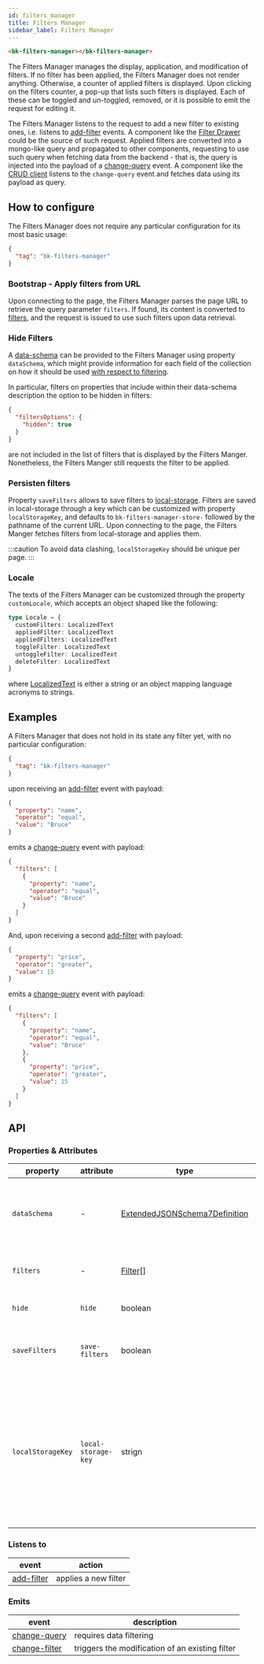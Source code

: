 ```yaml
---
id: filters_manager
title: Filters Manager
sidebar_label: Filters Manager
---
```




<!--
WARNING:
This file is automatically generated. Please edit the 'README' file of the corresponding component and run `yarn copy:docs`
-->

[local-storage]: https://developer.mozilla.org/en-US/docs/Web/API/Window/localStorage

[data-schema]: /microfrontend-composer/back-kit/30_page_layout.md#data-schema
[filters-options]: /microfrontend-composer/back-kit/30_page_layout.md#filters-options
[filters]: /microfrontend-composer/back-kit/40_core_concepts.md#filters
[localized-text]: /microfrontend-composer/back-kit/40_core_concepts.md#localization-and-i18n

[change-query]: /microfrontend-composer/back-kit/70_events.md#change-query
[change-filter]: /microfrontend-composer/back-kit/70_events.md#change-filter
[add-filter]: /microfrontend-composer/back-kit/70_events.md#add-filter

[bk-crud-client]: /microfrontend-composer/back-kit/60_components/100_crud_client.md
[bk-filter-drawer]: /microfrontend-composer/back-kit/60_components/300_filter_drawer.md




```html
<bk-filters-manager></bk-filters-manager>
```
<!-- TODO add image -->


The Filters Manager manages the display, application, and modification of filters.
If no filter has been applied, the Filters Manager does not render anything.
Otherwise, a counter of applied filters is displayed. Upon clicking on the filters counter, a pop-up that lists such filters is displayed.
Each of these can be toggled and un-toggled, removed, or it is possible to emit the request for editing it.

The Filters Manager listens to the request to add a new filter to existing ones, i.e. listens to [add-filter] events.
A component like the [Filter Drawer][bk-filter-drawer] could be the source of such request.
Applied filters are converted into a mongo-like query and propagated to other components, requesting to use such query when fetching data from the backend - that is, the query is injected into the payload of a [change-query] event. A component like the [CRUD client][bk-crud-client] listens to the `change-query` event and fetches data using its payload as query.

## How to configure

The Filters Manager does not require any particular configuration for its most basic usage:

```json
{
  "tag": "bk-filters-manager"
}
```

### Bootstrap - Apply filters from URL

Upon connecting to the page, the Filters Manager parses the page URL to retrieve the query parameter `filters`.
If found, its content is converted to [filters], and the request is issued to use such filters upon data retrieval.

### Hide Filters

A [data-schema] can be provided to the Filters Manager using property `dataSchema`, which might provide information for each field of the collection on how it should be used [with respect to filtering][filters-options].

In particular, filters on properties that include within their data-schema description the option to be hidden in filters:

```json
{
  "filtersOptions": {
    "hidden": true
  }
}
```

are not included in the list of filters that is displayed by the Filters Manger. Nonetheless, the Filters Manger still requests the filter to be applied.

### Persisten filters

Property `saveFilters` allows to save filters to [local-storage].
Filters are saved in local-storage through a key which can be customized with property `localStorageKey`, and defaults to `bk-filters-manager-store-` followed by the pathname of the current URL.
Upon connecting to the page, the Filters Manger fetches filters from local-storage and applies them.

:::caution
To avoid data clashing, `localStorageKey` should be unique per page.
:::

### Locale

The texts of the Filters Manager can be customized through the property `customLocale`, which accepts an object shaped like the following:

```typescript
type Locale = {
  customFilters: LocalizedText
  appliedFilter: LocalizedText
  appliedFilters: LocalizedText
  toggleFilter: LocalizedText
  untoggleFilter: LocalizedText
  deleteFilter: LocalizedText
}
```

where [LocalizedText][localized-text] is either a string or an object mapping language acronyms to strings.


## Examples

A Filters Manager that does not hold in its state any filter yet, with no particular configuration:
```json
{
  "tag": "bk-filters-manager"
}
```

upon receiving an [add-filter] event with payload:
```json
{
  "property": "name",
  "operator": "equal",
  "value": "Bruce"
}
```

emits a [change-query] event with payload:
```json
{
  "filters": [
    {
      "property": "name",
      "operator": "equal",
      "value": "Bruce"
    }
  ]
}
```

And, upon receiving a second [add-filter] with payload:
```json
{
  "property": "price",
  "operator": "greater",
  "value": 15
}
```

emits a [change-query] event with payload:
```json
{
  "filters": [
    {
      "property": "name",
      "operator": "equal",
      "value": "Bruce"
    },
    {
      "property": "price",
      "operator": "greater",
      "value": 15
    }
  ]
}
```

<!-- TODO add examples for bootstrap and persistent filters -->


## API

### Properties & Attributes


| property          | attribute           | type                                         | default                                 | description                                                                                                                                              |
| ----------------- | ------------------- | -------------------------------------------- | --------------------------------------- | -------------------------------------------------------------------------------------------------------------------------------------------------------- |
| `dataSchema`      | -                   | [ExtendedJSONSchema7Definition][data-schema] | -                                       | data-schema describing the fields of the collection to query                                                                                             |
| `filters`         | -                   | [Filter][filters][]                          | []                                      | List of currently applied filters                                                                                                                        |
| `hide`            | `hide`              | boolean                                      | false                                   | Hides the rendered component                                                                                                                             |
| `saveFilters`     | `save-filters`      | boolean                                      | false                                   | if true, filters are automatically saved to local storage                                                                                                |
| `localStorageKey` | `local-storage-key` | strign                                       | bk-filters-manager-storage-`{pathname}` | key used to identify filters saved in local-storage. Defaults to a string composed of 'bk-filters-manager-storage-' and the pathname of the current URL. |

### Listens to


| event        | action               |
| ------------ | -------------------- |
| [add-filter] | applies a new filter |

### Emits


| event           | description                                     |
| --------------- | ----------------------------------------------- |
| [change-query]  | requires data filtering                         |
| [change-filter] | triggers the modification of an existing filter |
